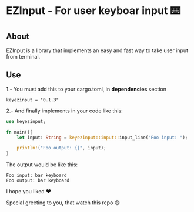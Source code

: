 # EZInput - For user keyboar input ⌨️

## About

EZInput is a library that implements an easy and fast way to take user input from terminal.

## Use

1.- You must add this to your cargo.toml, in **dependencies** section

```
keyezinput = "0.1.3"
````

2.- And finally implements in your code like this:

```rust
use keyezinput;

fn main(){
    let input: String = keyezinput::input::input_line("Foo input: ");

    println!("Foo output: {}", input);
}
```

The output would be like this:

````
Foo input: bar keyboard
Foo output: bar keyboard
````




I hope you liked ❤️

Special greeting to you, that watch this repo 😄
